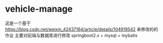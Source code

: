 # vehicle-manage
这是一个基于 https://blog.csdn.net/weixin_42437164/article/details/104919542 来修改的的作业
主要对前端与数据库进行修改
springboot2.x + mysql + mybatis
